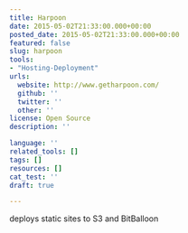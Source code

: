 ```yaml
---
title: Harpoon
date: 2015-05-02T21:33:00.000+00:00
posted_date: 2015-05-02T21:33:00.000+00:00
featured: false
slug: harpoon
tools:
- "Hosting-Deployment"
urls:
  website: http://www.getharpoon.com/
  github: ''
  twitter: ''
  other: ''
license: Open Source
description: ''

language: ''
related_tools: []
tags: []
resources: []
cat_test: ''
draft: true

---
```

deploys static sites to S3 and BitBalloon




